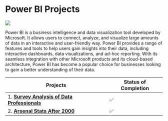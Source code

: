 # **Power BI Projects**
![](https://github.com/SumitxThokar/Power_BI_Projects./blob/main/image/pexels-rodnae-productions-7947663.jpg)


Power BI is a business intelligence and data visualization tool developed by Microsoft. It allows users to connect, analyze, and visualize large amounts of data in an interactive and user-friendly way. Power BI provides a range of features and tools to help users gain insights into their data, including interactive dashboards, data visualizations, and ad-hoc reporting. With its seamless integration with other Microsoft products and its cloud-based architecture, Power BI has become a popular choice for businesses looking to gain a better understanding of their data.

| **Projects** | **Status of Completion** |
| ----- | -----|
| 1. [**Survey Analysis of Data Professionals**](https://github.com/SumitxThokar/Power_BI_Projects./blob/main/First%20Power%20BI%20(Alex)/project_1.pbix) | :white_check_mark: |
| 2. [**Arsenal Stats After 2000**](https://github.com/SumitxThokar/Power-BI-Projects./blob/main/Arsenal_Stats/foot.pbix) | :white_check_mark: |
